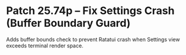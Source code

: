 # Patch 25.74p – Fix Settings Crash (Buffer Boundary Guard)

Adds buffer bounds check to prevent Ratatui crash when Settings view exceeds terminal render space.
